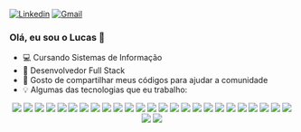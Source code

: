 [![Linkedin](https://img.shields.io/badge/-LinkedIn-blue?style=flat&logo=Linkedin&logoColor=white)](https://www.linkedin.com/in/lucasfernandesprogrammer/)
[![Gmail](https://img.shields.io/badge/-Gmail-c14438?style=flat&logo=Gmail&logoColor=white)](mailto:lucasfernandesprogrammer@gmail.com)



### Olá, eu sou o Lucas 👋

- :computer: Cursando Sistemas de Informação
- :blue_book: Desenvolvedor Full Stack
- :metal: Gosto de compartilhar meus códigos para ajudar a comunidade
- :bulb: Algumas das tecnologias que eu trabalho:

<div align="center">
  <img src="https://img.shields.io/badge/c%23-%2320232a.svg?style=for-the-badge&logo=c-sharp&logoColor=white">
  <img src="https://img.shields.io/badge/.NET-%2320232a.svg?style=for-the-badge&logo=dotnet&logoColor=white">
  <img src="https://img.shields.io/badge/javascript-%2320232a.svg?style=for-the-badge&logo=javascript&logoColor=white">
  <img src="https://img.shields.io/badge/TypeScript-%2320232a.svg?style=for-the-badge&logo=TypeScript&logoColor=white">
  <img src="https://img.shields.io/badge/node-%2320232a.svg?style=for-the-badge&logo=nodejs&logoColor=white">
  <img src="https://img.shields.io/badge/svelte-%2320232a.svg?style=for-the-badge&logo=svelte&logoColor=white">
  <img src="https://img.shields.io/badge/bootstrap-%2320232a.svg?style=for-the-badge&logo=bootstrap&logoColor=white">
  <img src="https://img.shields.io/badge/react-%2320232a.svg?style=for-the-badge&logo=react&logoColor=white">
  <img src="https://img.shields.io/badge/react native-%2320232a.svg?style=for-the-badge&logo=react&logoColor=white">
  <img src="https://img.shields.io/badge/flutter-%2320232a.svg?style=for-the-badge&logo=flutter&logoColor=white">
  <img src="https://img.shields.io/badge/nextjs-%2320232a.svg?style=for-the-badge&logo=nextjs&logoColor=white">
  <img src="https://img.shields.io/badge/angular-%2320232a.svg?style=for-the-badge&logo=angular&logoColor=white">
  <img src="https://img.shields.io/badge/angularjs-%2320232a.svg?style=for-the-badge&logo=angularjs&logoColor=white">
  <img src="https://img.shields.io/badge/vue.js-%2320232a.svg?style=for-the-badge&logo=vue.js&logoColor=white">
  <img src="https://img.shields.io/badge/java-%2320232a.svg?style=for-the-badge&logo=java&logoColor=white">
  <img src="https://img.shields.io/badge/python-%2320232a.svg?style=for-the-badge&logo=python&logoColor=white">
  <img src="https://img.shields.io/badge/kotlin-%2320232a.svg?style=for-the-badge&logo=kotlin&logoColor=white">
  <img src="https://img.shields.io/badge/mysql-%2320232a.svg?style=for-the-badge&logo=mysql&logoColor=white">
  <img src="https://img.shields.io/badge/MongoDB-%2320232a.svg?style=for-the-badge&logo=mongodb&logoColor=white">
  <img src="https://img.shields.io/badge/html5-%2320232a.svg?style=for-the-badge&logo=html5&logoColor=white">
  <img src="https://img.shields.io/badge/css3-%2320232a.svg?style=for-the-badge&logo=css3&logoColor=white">
  <img src="https://img.shields.io/badge/git-%2320232a.svg?style=for-the-badge&logo=git&logoColor=white">
  <img src="https://img.shields.io/badge/ubuntu-%2320232a.svg?style=for-the-badge&logo=ubuntu&logoColor=white">
  <img src="https://img.shields.io/badge/windows-%2320232a.svg?style=for-the-badge&logo=windows&logoColor=white">
  <img src="https://img.shields.io/badge/aws-%2320232a.svg?style=for-the-badge&logo=aws&logoColor=white">
  <img src="https://img.shields.io/badge/figma-%2320232a.svg?style=for-the-badge&logo=figma&logoColor=white">
  <img src="https://img.shields.io/badge/adobexd-%2320232a.svg?style=for-the-badge&logo=adobexd&logoColor=white">
<div>
